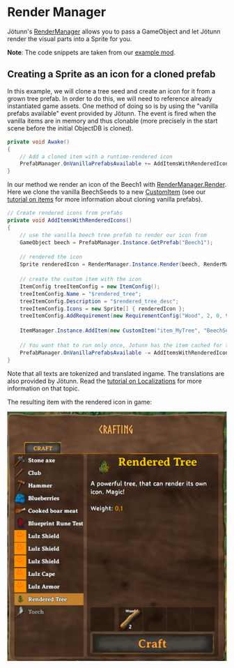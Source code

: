 ﻿# Render Manager
Jötunn's [RenderManager](xref:Jotunn.Managers.RenderManager) allows you to pass a GameObject and let Jötunn render the visual parts into a Sprite for you.

**Note**: The code snippets are taken from our [example mod](https://github.com/Valheim-Modding/JotunnModExample).

## Creating a Sprite as an icon for a cloned prefab

In this example, we will clone a tree seed and create an icon for it from a grown tree prefab.
In order to do this, we will need to reference already instantiated game assets.
One method of doing so is by using the "vanilla prefabs available" event provided by Jötunn.
The event is fired when the vanilla items are in memory and thus clonable (more precisely in the start scene before the initial ObjectDB is cloned).

```cs
private void Awake()
{
    // Add a cloned item with a runtime-rendered icon
    PrefabManager.OnVanillaPrefabsAvailable += AddItemsWithRenderedIcons;
}
```

In our method we render an icon of the Beech1 with [RenderManager.Render](xref:Jotunn.Managers.RenderManager.Render(Jotunn.Managers.RenderManager.RenderRequest)).
Here we clone the vanilla BeechSeeds to a new [CustomItem](xref:Jotunn.Entities.CustomItem) (see our [tutorial on items](items.md) for more information about cloning vanilla prefabs).

```cs
// Create rendered icons from prefabs
private void AddItemsWithRenderedIcons()
{
    // use the vanilla beech tree prefab to render our icon from
    GameObject beech = PrefabManager.Instance.GetPrefab("Beech1");

    // rendered the icon
    Sprite renderedIcon = RenderManager.Instance.Render(beech, RenderManager.IsometricRotation);

    // create the custom item with the icon
    ItemConfig treeItemConfig = new ItemConfig();
    treeItemConfig.Name = "$rendered_tree";
    treeItemConfig.Description = "$rendered_tree_desc";
    treeItemConfig.Icons = new Sprite[] { renderedIcon };
    treeItemConfig.AddRequirement(new RequirementConfig("Wood", 2, 0, true));

    ItemManager.Instance.AddItem(new CustomItem("item_MyTree", "BeechSeeds", treeItemConfig));

    // You want that to run only once, Jotunn has the item cached for the game session
    PrefabManager.OnVanillaPrefabsAvailable -= AddItemsWithRenderedIcons;
}
```

Note that all texts are tokenized and translated ingame. The translations are also provided by Jötunn. Read the [tutorial on Localizations](localization.md) for more information on that topic.

The resulting item with the rendered icon in game:

![item with rendered icon](../images/data/renderedIcon.png)

